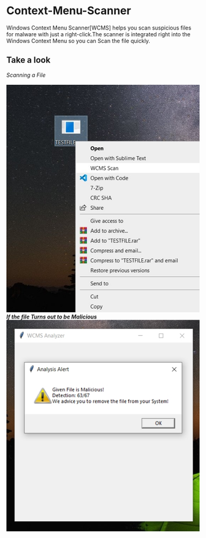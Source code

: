 # Context-Menu-Scanner
Windows Context Menu Scanner[WCMS] helps you scan suspicious files for malware with just a right-click.The scanner is integrated right into the Windows Context Menu so you can Scan the file quickly.

## Take a look
*Scanning a File*<br><br>
![Scanning A File](https://github.com/Rutuj-Runwal/Context-Menu-Scanner/raw/main/WCMS%20Images/ScanningAFile.jpg)
<br>
<b>*If the file Turns out to be Malicious*</b><br>
![Result1](https://github.com/Rutuj-Runwal/Context-Menu-Scanner/raw/main/WCMS%20Images/ScanResult.jpg)
